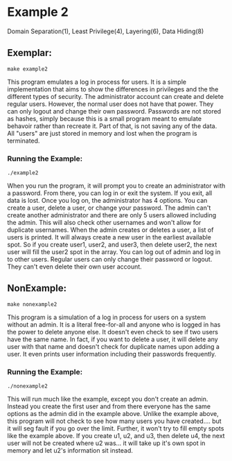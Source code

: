 # Example 2
Domain Separation(1), Least Privilege(4), Layering(6), Data Hiding(8) 

## Exemplar:
    make example2

This program emulates a log in process for users. It is a simple implementation 
that aims to show the differences in privileges and the the different types of 
security. The administrator account can create and delete regular users. 
However, the normal user does not have that power. They can only logout and 
change their own password. Passwords are not stored as hashes, simply because 
this is a small program meant to emulate behavoir rather than recreate it. Part 
of that, is not saving any of the data. All "users" are just stored in memory 
and lost when the program is terminated. 
 

### Running the Example:
    ./example2

When you run the program, it will prompt you to create an administrator with a 
password. From there, you can log in or exit the system. If you exit, all data 
is lost. Once you log on, the administrator has 4 options. You can create a 
user, delete a user, or change your password. The admin can't create another 
administrator and there are only 5 users allowed including the admin. This will 
also check other usernames and won't allow for duplicate usernames. When the 
admin creates or deletes a user, a list of users is printed. It will always 
create a new user in the earliest available spot. So if you create user1, user2, 
and user3, then delete user2, the next user will fill the user2 spot in the 
array. You can log out of admin and log in to other users. Regular users can 
only change their password or logout. They can't even delete their own user 
account.  


## NonExample:
    make nonexample2
    
This program is a simulation of a log in process for users on a system without 
an admin. It is a literal free-for-all and anyone who is logged in has the 
power to delete anyone else. It doesn't even check to see if two users have the 
same name. In fact, if you want to delete a user, it will delete any user with 
that 
name and doesn't check for duplicate names upon adding a user. It even prints 
user information including their passwords frequently. 


### Running the Example:
    ./nonexample2
    
This will run much like the example, except you don't create an admin. Instead 
you create the first user and from there everyone has the same options as the 
admin did in the example above. Unlike the example above, this program will not 
check to see how many users you have created.... but it will seg fault if you 
go over the limit. Further, it won't try to fill empty spots like the example 
above. If you create u1, u2, and u3, then delete u4, the next user will not be 
created where u2 was... it will take up it's own spot in memory and let u2's 
information sit instead. 

